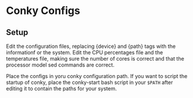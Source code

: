 # Conky Configs

## Setup

Edit the configuration files, replacing {device} and {path} tags with the
informationf or the system. Edit the CPU percentages file and the temperatures
file, making sure the number of cores is correct and that the processor model
sed commands are correct.

Place the configs in yoru conky configuration path. If you want to script the
startup of conky, place the conky-start bash script in your `$PATH` after
editing it to contain the paths for your system.
